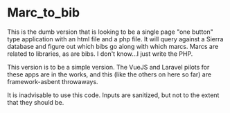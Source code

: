 # Marc_to_bib
This is the dumb version that is looking to be a single page "one button" type application with an html file and a php file. It will query against a Sierra database and figure out which bibs go along with which marcs. Marcs are related to libraries, as are bibs. I don't know...I just write the PHP.

This version is to be a simple version. The VueJS and Laravel pilots for these apps are in the works, and this (like the others on here so far) are framework-asbent throwaways. 

It is inadvisable to use this code. Inputs are sanitized, but not to the extent that they should be. 
